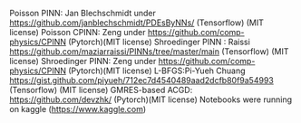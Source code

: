 Poisson PINN: Jan Blechschmidt under https://github.com/janblechschmidt/PDEsByNNs/
 (Tensorflow) (MIT license)
 Poisson CPINN: Zeng under https://github.com/comp-physics/CPINN
 (Pytorch)(MIT license)
 Shroedinger PINN : Raissi https://github.com/maziarraissi/PINNs/tree/master/main
 (Tensorflow) (MIT license)
 Shroedinger PINN: Zeng under https://github.com/comp-physics/CPINN
 (Pytorch)(MIT license)
 L-BFGS:Pi-Yueh Chuang https://gist.github.com/piyueh/712ec7d4540489aad2dcfb80f9a54993
 (Tensorflow) (MIT license)
 GMRES-based ACGD: https://github.com/devzhk/
 (Pytorch)(MIT license)
 Notebooks were running on kaggle (https://www.kaggle.com)
